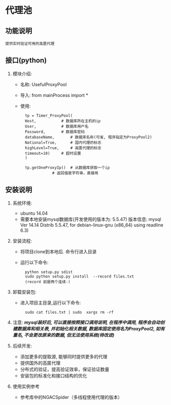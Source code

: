 # 代理池

## 功能说明
	提供实时验证可用的高匿代理

## 接口(python)
1. 模块介绍:
	+ 名称: UsefulProxyPool
	+ 导入: from mainProcess import *
 	+ 使用:

			tp = Timer_ProxyPool(
			Host, 			# 数据库所在主机的ip
			User, 			# 数据库用户名
			Password,		# 数据库密码
			databaseName, 		# 数据库名称(可省, 程序指定为ProxyPool2)
			National=True, 		# 国内代理的标志
			highLevel=True, 	# 高匿代理的标志
			timeout=10)		# 超时设置
			)

			tp.getOneProxyIp()	# 从数据库获取一个ip
						# 返回值是字符串，直接用

## 安装说明
1. 系统环境:
	+ ubuntu 14.04
	+ 需要本地安装mysql数据库(开发使用的版本为: 5.5.47)
                  版本信息: mysql  Ver 14.14 Distrib 5.5.47, for debian-linux-gnu (x86_64) using readline 6.3)       
2. 安装流程:
	+ 将项目clone到本地后. 命令行进入目录
	+ 运行以下命令:

	 		python setup.py sdist 
			sudo python setup.py install  --record files.txt
			(record 前是两个连续-)

3. 卸载安装包:
	+ 进入项目主目录,运行以下命令:

			sudo cat files.txt | sudo  xargs rm -rf

4. 注意:
***mysql装好后, 可以直接按照接口调用说明, 在程序中调用, 程序会自动创建数据库和相关表, 并初始化相关数据, 数据库固定使用名为ProxyPool2, 如有重名, 不会更改原来的数据, 但无法使用系统(待改进)***

5. 后续开发:
	+ 添加更多的提取源, 能够同时提供更多的代理
	+ 提供国外的高匿代理
	+ 分布式的验证，提高验证效率，保证验证数量
	+ 安装包的标准化和接口结构的优化
6. 使用实例参考
	+ 参考库中的NGACSpider（多线程使用代理的版本）
